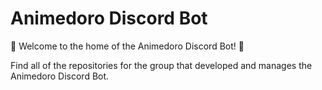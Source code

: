 # Animedoro Discord Bot
:wave: Welcome to the home of the Animedoro Discord Bot! 👋

Find all of the repositories for the group that developed and manages the Animedoro Discord Bot.
